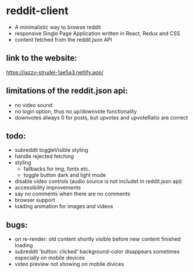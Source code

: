 # reddit-client
- A minimalistic way to browse reddit
- responsive Single Page Application written in React, Redux and CSS
- content fetched from the reddit.json API

## link to the website:
https://jazzy-strudel-1ae5a3.netlify.app/

## limitations of the reddit.json api:
- no video sound
- no login option, thus no up/downvote functionality
- downvotes always 0 for posts, but upvotes and upvoteRatio are correct

## todo:
- subreddit toggleVisible styling
- handle rejected fetching
- styling
    - fallbacks for img, fonts etc.
    - toggle button dark and light mode
- disable video controls (audio source is not includet in reddit.json api)
- accessibility improvements
- say no comments when there are no comments
- browser support
- loading animation for images and videos


## bugs:
- on re-render: old content shortly visible before new content finished loading
- subreddit 'button: clicked' background-color disappears sometimes especially on mobile devices
- video preview not showing on mobile divices
